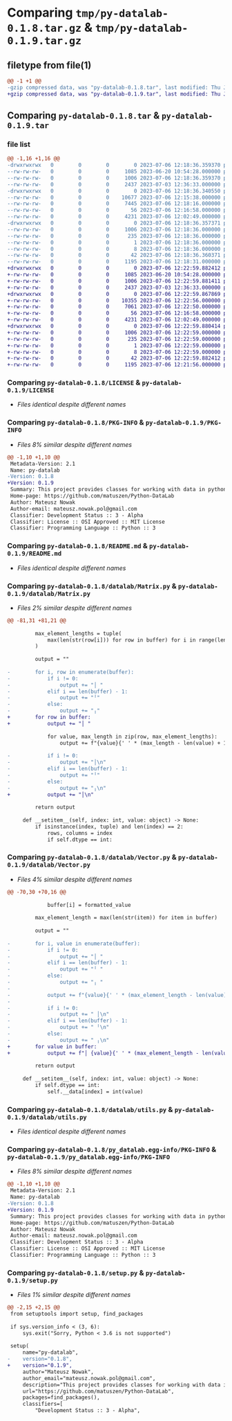 # Comparing `tmp/py-datalab-0.1.8.tar.gz` & `tmp/py-datalab-0.1.9.tar.gz`

## filetype from file(1)

```diff
@@ -1 +1 @@
-gzip compressed data, was "py-datalab-0.1.8.tar", last modified: Thu Jul  6 12:18:36 2023, max compression
+gzip compressed data, was "py-datalab-0.1.9.tar", last modified: Thu Jul  6 12:22:59 2023, max compression
```

## Comparing `py-datalab-0.1.8.tar` & `py-datalab-0.1.9.tar`

### file list

```diff
@@ -1,16 +1,16 @@
-drwxrwxrwx   0        0        0        0 2023-07-06 12:18:36.359370 py-datalab-0.1.8/
--rw-rw-rw-   0        0        0     1085 2023-06-20 10:54:28.000000 py-datalab-0.1.8/LICENSE
--rw-rw-rw-   0        0        0     1006 2023-07-06 12:18:36.359370 py-datalab-0.1.8/PKG-INFO
--rw-rw-rw-   0        0        0     2437 2023-07-03 12:36:33.000000 py-datalab-0.1.8/README.md
-drwxrwxrwx   0        0        0        0 2023-07-06 12:18:36.340550 py-datalab-0.1.8/datalab/
--rw-rw-rw-   0        0        0    10677 2023-07-06 12:15:38.000000 py-datalab-0.1.8/datalab/Matrix.py
--rw-rw-rw-   0        0        0     7445 2023-07-06 12:18:16.000000 py-datalab-0.1.8/datalab/Vector.py
--rw-rw-rw-   0        0        0       56 2023-07-06 12:16:58.000000 py-datalab-0.1.8/datalab/__init__.py
--rw-rw-rw-   0        0        0     4231 2023-07-06 12:02:49.000000 py-datalab-0.1.8/datalab/utils.py
-drwxrwxrwx   0        0        0        0 2023-07-06 12:18:36.357371 py-datalab-0.1.8/py_datalab.egg-info/
--rw-rw-rw-   0        0        0     1006 2023-07-06 12:18:36.000000 py-datalab-0.1.8/py_datalab.egg-info/PKG-INFO
--rw-rw-rw-   0        0        0      235 2023-07-06 12:18:36.000000 py-datalab-0.1.8/py_datalab.egg-info/SOURCES.txt
--rw-rw-rw-   0        0        0        1 2023-07-06 12:18:36.000000 py-datalab-0.1.8/py_datalab.egg-info/dependency_links.txt
--rw-rw-rw-   0        0        0        8 2023-07-06 12:18:36.000000 py-datalab-0.1.8/py_datalab.egg-info/top_level.txt
--rw-rw-rw-   0        0        0       42 2023-07-06 12:18:36.360371 py-datalab-0.1.8/setup.cfg
--rw-rw-rw-   0        0        0     1195 2023-07-06 12:18:31.000000 py-datalab-0.1.8/setup.py
+drwxrwxrwx   0        0        0        0 2023-07-06 12:22:59.882412 py-datalab-0.1.9/
+-rw-rw-rw-   0        0        0     1085 2023-06-20 10:54:28.000000 py-datalab-0.1.9/LICENSE
+-rw-rw-rw-   0        0        0     1006 2023-07-06 12:22:59.881411 py-datalab-0.1.9/PKG-INFO
+-rw-rw-rw-   0        0        0     2437 2023-07-03 12:36:33.000000 py-datalab-0.1.9/README.md
+drwxrwxrwx   0        0        0        0 2023-07-06 12:22:59.867869 py-datalab-0.1.9/datalab/
+-rw-rw-rw-   0        0        0    10355 2023-07-06 12:22:56.000000 py-datalab-0.1.9/datalab/Matrix.py
+-rw-rw-rw-   0        0        0     7061 2023-07-06 12:22:50.000000 py-datalab-0.1.9/datalab/Vector.py
+-rw-rw-rw-   0        0        0       56 2023-07-06 12:16:58.000000 py-datalab-0.1.9/datalab/__init__.py
+-rw-rw-rw-   0        0        0     4231 2023-07-06 12:02:49.000000 py-datalab-0.1.9/datalab/utils.py
+drwxrwxrwx   0        0        0        0 2023-07-06 12:22:59.880414 py-datalab-0.1.9/py_datalab.egg-info/
+-rw-rw-rw-   0        0        0     1006 2023-07-06 12:22:59.000000 py-datalab-0.1.9/py_datalab.egg-info/PKG-INFO
+-rw-rw-rw-   0        0        0      235 2023-07-06 12:22:59.000000 py-datalab-0.1.9/py_datalab.egg-info/SOURCES.txt
+-rw-rw-rw-   0        0        0        1 2023-07-06 12:22:59.000000 py-datalab-0.1.9/py_datalab.egg-info/dependency_links.txt
+-rw-rw-rw-   0        0        0        8 2023-07-06 12:22:59.000000 py-datalab-0.1.9/py_datalab.egg-info/top_level.txt
+-rw-rw-rw-   0        0        0       42 2023-07-06 12:22:59.882412 py-datalab-0.1.9/setup.cfg
+-rw-rw-rw-   0        0        0     1195 2023-07-06 12:21:56.000000 py-datalab-0.1.9/setup.py
```

### Comparing `py-datalab-0.1.8/LICENSE` & `py-datalab-0.1.9/LICENSE`

 * *Files identical despite different names*

### Comparing `py-datalab-0.1.8/PKG-INFO` & `py-datalab-0.1.9/PKG-INFO`

 * *Files 8% similar despite different names*

```diff
@@ -1,10 +1,10 @@
 Metadata-Version: 2.1
 Name: py-datalab
-Version: 0.1.8
+Version: 0.1.9
 Summary: This project provides classes for working with data in python. Actually there are two classes: Matrix and Vector.
 Home-page: https://github.com/matuszen/Python-DataLab
 Author: Mateusz Nowak
 Author-email: mateusz.nowak.pol@gmail.com
 Classifier: Development Status :: 3 - Alpha
 Classifier: License :: OSI Approved :: MIT License
 Classifier: Programming Language :: Python :: 3
```

### Comparing `py-datalab-0.1.8/README.md` & `py-datalab-0.1.9/README.md`

 * *Files identical despite different names*

### Comparing `py-datalab-0.1.8/datalab/Matrix.py` & `py-datalab-0.1.9/datalab/Matrix.py`

 * *Files 2% similar despite different names*

```diff
@@ -81,31 +81,21 @@
 
         max_element_lengths = tuple(
             max(len(str(row[i])) for row in buffer) for i in range(len(buffer[0]))
         )
 
         output = ""
 
-        for i, row in enumerate(buffer):
-            if i != 0:
-                output += "│ "
-            elif i == len(buffer) - 1:
-                output += "╵"
-            else:
-                output += "╷"
+        for row in buffer:
+            output += "│ "
 
             for value, max_length in zip(row, max_element_lengths):
                 output += f"{value}{' ' * (max_length - len(value) + 1)}"
 
-            if i != 0:
-                output += "│\n"
-            elif i == len(buffer) - 1:
-                output += "╵"
-            else:
-                output += "╷\n"
+            output += "│\n"
 
         return output
 
     def __setitem__(self, index: int, value: object) -> None:
         if isinstance(index, tuple) and len(index) == 2:
             rows, columns = index
             if self.dtype == int:
```

### Comparing `py-datalab-0.1.8/datalab/Vector.py` & `py-datalab-0.1.9/datalab/Vector.py`

 * *Files 4% similar despite different names*

```diff
@@ -70,30 +70,16 @@
 
             buffer[i] = formatted_value
 
         max_element_length = max(len(str(item)) for item in buffer)
 
         output = ""
 
-        for i, value in enumerate(buffer):
-            if i != 0:
-                output += "│ "
-            elif i == len(buffer) - 1:
-                output += "╵ "
-            else:
-                output += "╷ "
-
-            output += f"{value}{' ' * (max_element_length - len(value) + 1)}"
-
-            if i != 0:
-                output += " │\n"
-            elif i == len(buffer) - 1:
-                output += " ╵\n"
-            else:
-                output += " ╷\n"
+        for value in buffer:
+            output += f"│ {value}{' ' * (max_element_length - len(value) + 1)} │\n"
 
         return output
 
     def __setitem__(self, index: int, value: object) -> None:
         if self.dtype == int:
             self.__data[index] = int(value)
```

### Comparing `py-datalab-0.1.8/datalab/utils.py` & `py-datalab-0.1.9/datalab/utils.py`

 * *Files identical despite different names*

### Comparing `py-datalab-0.1.8/py_datalab.egg-info/PKG-INFO` & `py-datalab-0.1.9/py_datalab.egg-info/PKG-INFO`

 * *Files 8% similar despite different names*

```diff
@@ -1,10 +1,10 @@
 Metadata-Version: 2.1
 Name: py-datalab
-Version: 0.1.8
+Version: 0.1.9
 Summary: This project provides classes for working with data in python. Actually there are two classes: Matrix and Vector.
 Home-page: https://github.com/matuszen/Python-DataLab
 Author: Mateusz Nowak
 Author-email: mateusz.nowak.pol@gmail.com
 Classifier: Development Status :: 3 - Alpha
 Classifier: License :: OSI Approved :: MIT License
 Classifier: Programming Language :: Python :: 3
```

### Comparing `py-datalab-0.1.8/setup.py` & `py-datalab-0.1.9/setup.py`

 * *Files 1% similar despite different names*

```diff
@@ -2,15 +2,15 @@
 from setuptools import setup, find_packages
 
 if sys.version_info < (3, 6):
     sys.exit("Sorry, Python < 3.6 is not supported")
 
 setup(
     name="py-datalab",
-    version="0.1.8",
+    version="0.1.9",
     author="Mateusz Nowak",
     author_email="mateusz.nowak.pol@gmail.com",
     description="This project provides classes for working with data in python. Actually there are two classes: Matrix and Vector.",
     url="https://github.com/matuszen/Python-DataLab",
     packages=find_packages(),
     classifiers=[
         "Development Status :: 3 - Alpha",
```


